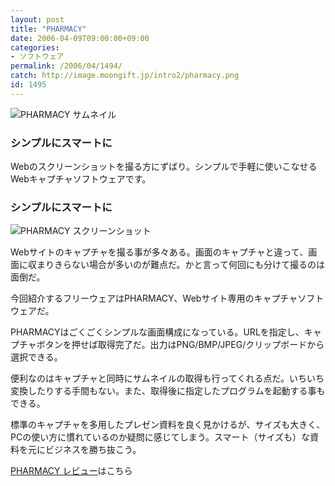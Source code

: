 ```yaml
---
layout: post
title: "PHARMACY"
date: 2006-04-09T09:00:00+09:00
categories:
- ソフトウェア
permalink: /2006/04/1494/
catch: http://image.moongift.jp/intro2/pharmacy.png
id: 1495
---
```

 ![PHARMACY サムネイル](http://image.moongift.jp/intro2/pharmacy.t.png "PHARMACY サムネイル")
  

### シンプルにスマートに
  
Webのスクリーンショットを撮る方にずばり。シンプルで手軽に使いこなせるWebキャプチャソフトウェアです。  
<!--more-->  

### シンプルにスマートに
  

![PHARMACY スクリーンショット](http://image.moongift.jp/intro2/pharmacy.png "PHARMACY スクリーンショット")

  

Webサイトのキャプチャを撮る事が多々ある。画面のキャプチャと違って、画面に収まりきらない場合が多いのが難点だ。かと言って何回にも分けて撮るのは面倒だ。

  

今回紹介するフリーウェアはPHARMACY、Webサイト専用のキャプチャソフトウェアだ。

  

PHARMACYはごくごくシンプルな画面構成になっている。URLを指定し、キャプチャボタンを押せば取得完了だ。出力はPNG/BMP/JPEG/クリップボードから選択できる。

  

便利なのはキャプチャと同時にサムネイルの取得も行ってくれる点だ。いちいち変換したりする手間もない。また、取得後に指定したプログラムを起動する事もできる。

  

標準のキャプチャを多用したプレゼン資料を良く見かけるが、サイズも大きく、PCの使い方に慣れているのか疑問に感じてしまう。スマート（サイズも）な資料を元にビジネスを勝ち抜こう。

  

[PHARMACY レビュー](http://fw.moongift.jp/review/i-1499.html)はこちら

